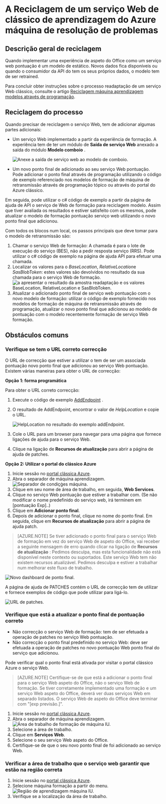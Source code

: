<properties
    pageTitle="Resolução de problemas Retraining de um serviço Web de clássico de aprendizagem do Azure máquina | Microsoft Azure"
    description="Identificar e corrigir encounted de problemas comuns quando são Reciclagem o modelo para um serviço Web do Azure máquina aprendizagem."
    services="machine-learning"
    documentationCenter=""
    authors="VDonGlover"
   manager="raymondl"
    editor=""/>

<tags
    ms.service="machine-learning"
    ms.workload="data-services"
    ms.tgt_pltfrm="na"
    ms.devlang="na"
    ms.topic="article"
    ms.date="10/05/2016"
    ms.author="v-donglo"/>

# <a name="troubleshooting-the-retraining-of-an-azure-machine-learning-classic-web-service"></a>A Reciclagem de um serviço Web de clássico de aprendizagem do Azure máquina de resolução de problemas

## <a name="retraining-overview"></a>Descrição geral de reciclagem

Quando implementar uma experiência de aspeto do Office como um serviço web pontuação é um modelo de estático. Novos dados fica disponíveis ou quando o consumidor da API do tem os seus próprios dados, o modelo tem de ser retrained. 

Para concluir obter instruções sobre o processo readaptação de um serviço Web clássico, consulte o artigo [Reciclagem máquina aprendizagem modelos através de programação](machine-learning-retrain-models-programmatically.md).

## <a name="retraining-process"></a>Reciclagem do processo

Quando precisar de reciclagem o serviço Web, tem de adicionar algumas partes adicionais:

* Um serviço Web implementado a partir da experiência de formação. A experiência tem de ter um módulo de **Saída de serviço Web** anexado a saída do módulo **Modelo comboio** .  

    ![Anexe a saída de serviço web ao modelo de comboio.][image1]

* Um novo ponto final de adicionado ao seu serviço Web pontuação.  Pode adicionar o ponto final através de programação utilizando o código de exemplo referenciado nos modelos de formação de máquina de retransmissão através de programação tópico ou através do portal do Azure clássico.

Em seguida, pode utilizar o c# código de exemplo a partir da página de ajuda de API o serviço de Web de formação para reciclagem modelo. Assim que tiver avaliada os resultados e estiver satisfeito com os mesmos, pode atualizar o modelo de formação pontuação serviço web utilizando o novo ponto final que adicionou.

Com todos os blocos num local, os passos principais que deve tomar para o modelo de retransmissão são:

1.  Chamar o serviço Web de formação: A chamada é para o lote de execução do serviço (BES), não a pedir resposta serviço (RRS). Pode utilizar o c# código de exemplo na página de ajuda API para efetuar uma chamada. 
2.  Localizar os valores para o *BaseLocation*, *RelativeLocation*e *SasBlobToken*: estes valores são devolvidos no resultado da sua chamada para o serviço Web de formação. 
      ![a apresentar o resultado da amostra readaptação e os valores BaseLocation, RelativeLocation e SasBlobToken.][image6]
3.  Atualizar o adicionado ponto final de serviço web pontuação com o novo modelo de formação: utilizar o código de exemplo fornecido nos modelos de formação de máquina de retransmissão através de programação, atualizar o novo ponto final que adicionou ao modelo de pontuação com o modelo recentemente formação de serviço Web formação.

## <a name="common-obstacles"></a>Obstáculos comuns

### <a name="check-to-see-if-you-have-the-correct-patch-url"></a>Verifique se tem o URL correto correcção

O URL de correcção que estiver a utilizar o tem de ser um associada pontuação novo ponto final que adicionou ao serviço Web pontuação. Existem várias maneiras para obter o URL de correcção:

**Opção 1: forma programática**

Para obter o URL correto correcção:

1.  Execute o código de exemplo [AddEndpoint](https://github.com/raymondlaghaeian/AML_EndpointMgmt/blob/master/Program.cs) .
2.  O resultado de AddEndpoint, encontrar o valor de *HelpLocation* e copie o URL.

    ![HelpLocation no resultado do exemplo addEndpoint.][image2]

3.  Cole o URL para um browser para navegar para uma página que fornece ligações de ajuda para o serviço Web.
4.  Clique na ligação de **Recursos de atualização** para abrir a página de ajuda de patches.

**Opção 2: Utilizar o portal do clássico Azure**

1.  Inicie sessão no [portal clássica Azure](https://manage.windowsazure.com).
2.  Abra o separador de máquina aprendizagem. 
     ![Separador de condiçġes máquina.][image4]
3.  Clique em seu nome de área de trabalho, em seguida, **Web Services**.
4.  Clique no serviço Web pontuação que estiver a trabalhar com. (Se não modificar o nome predefinido do serviço web, irá terminem em [pontuação Exp]..)
5.  Clique em **Adicionar ponto final**.
6.  Depois de adicionar o ponto final, clique no nome do ponto final. Em seguida, clique em **Recursos de atualização** para abrir a página de ajuda patch.

>[AZURE.NOTE] Se tiver adicionado o ponto final para o serviço Web de formação em vez do serviço Web de aspeto do Office, vai receber a seguinte mensagem de erro quando clicar na ligação de **Recursos de atualização** : Pedimos desculpa, mas esta funcionalidade não está disponível neste contexto ou suportados. Este serviço Web tem não existem recursos atualizável. Pedimos desculpa e estiver a trabalhar num melhorar este fluxo de trabalho.

![Novo dashboard de ponto final.][image3]

A página de ajuda de PATCHES contém o URL de correcção tem de utilizar e fornece exemplos de código que pode utilizar para ligá-lo.

![URL de patches.][image5]

### <a name="check-to-see-that-you-are-updating-the-correct-scoring-endpoint"></a>Verifique que está a atualizar o ponto final de pontuação correto

* Não correcção o serviço Web de formação: tem de ser efetuada a operação de patches no serviço Web pontuação.
* Não correcção o ponto final predefinido no serviço Web: deve ser efetuada a operação de patches no novo pontuação Web ponto final do serviço que adicionou.

Pode verificar qual o ponto final está ativada por visitar o portal clássico Azure o serviço Web. 

>[AZURE.NOTE] Certifique-se de que está a adicionar o ponto final para o serviço Web aspeto do Office, não o serviço Web de formação. Se tiver corretamente implementado uma formação e um serviço Web aspeto do Office, deverá ver duas serviços Web em separado listados. O serviço Web de aspeto do Office deve terminar com "[exp previsão.]".

1.  Inicie sessão no [portal clássica Azure](https://manage.windowsazure.com).
2.  Abra o separador de máquina aprendizagem. 
     ![Área de trabalho de formação de máquina IU.][image4]
3.  Selecione a área de trabalho.
4.  Clique em **Serviços Web**.
5.  Selecione o seu serviço Web aspeto do Office.
6.  Certifique-se de que o seu novo ponto final de foi adicionado ao serviço Web.

### <a name="check-the-workspace-that-your-web-service-is-in-to-ensure-it-is-in-the-correct-region"></a>Verificar a área de trabalho que o serviço web garantir que estão na região correta

1.  Inicie sessão no [portal clássica Azure](https://manage.windowsazure.com).
2.  Selecione máquina formação a partir do menu.
      ![Região de aprendizagem máquina IU.][image4]
3.  Verifique se a localização da área de trabalho.

<!-- Image Links -->

[image1]: ./media/machine-learning-troubleshooting-retraining-a-model/ml-studio-tm-connnected-to-web-service-out.png
[image2]: ./media/machine-learning-troubleshooting-retraining-a-model/addEndpoint-output.png
[image3]: ./media/machine-learning-troubleshooting-retraining-a-model/azure-portal-update-resource.png
[image4]: ./media/machine-learning-troubleshooting-retraining-a-model/azure-portal-machine-learning-tab.png
[image5]: ./media/machine-learning-troubleshooting-retraining-a-model/ml-help-page-patch-url.png
[image6]: ./media/machine-learning-troubleshooting-retraining-a-model/retraining-output.png
[image7]: ./media/machine-learning-troubleshooting-retraining-a-model/web-services-tab.png